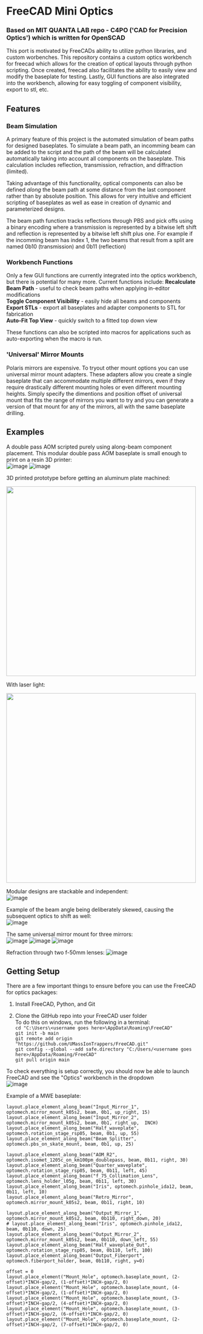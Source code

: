 # FreeCAD Mini Optics

### Based on MIT QUANTA LAB repo - C4PO ('CAD for Precision Optics') which is written for OpenSCAD

This port is motivated by FreeCADs ability to utilize python libraries, and custom worbenches.
This repository contains a custom optics workbench for freecad which allows for the creation of optical layouts through python scripting.
Once created, freecad also facilitates the ability to easily view and modify the baseplate for testing.
Lastly, GUI functions are also integrated into the workbench, allowing for easy toggling of component visibility, export to stl, etc.

## Features

### Beam Simulation
A primary feature of this project is the automated simulation of beam paths for designed baseplates.
To simulate a beam path, an incomming beam can be added to the script and the path of the beam will be calculated automatically taking into account all components on the baseplate. This calculation includes reflection, transmission, refraction, and diffraction (limited).

Taking advantage of this functionality, optical components can also be defined *along* the beam path at some distance from the last component rather than by absolute position. This allows for very intuitive and efficient scripting of baseplates as well as ease in creation of dynamic and parameterized designs.

The beam path function tracks reflections through PBS and pick offs using a binary encoding where a transmission is represented by a bitwise left shift and reflection is represented by a bitwise left shift plus one. For example if the incomming beam has index 1, the two beams that result from a split are named 0b10 (transmission) and 0b11 (reflection)

### Workbench Functions
Only a few GUI functions are currently integrated into the optics workbench, but there is potential for many more.
Current functions include:
**Recalculate Beam Path** - useful to check beam paths when applying in-editor modifications  
**Toggle Component Visibility** - easily hide all beams and components  
**Export STLs** - export all baseplates and adapter components to STL for fabrication  
**Auto-Fit Top View** - quickly switch to a fitted top down view

These functions can also be scripted into macros for applications such as auto-exporting when the macro is run.

### 'Universal' Mirror Mounts
Polaris mirrors are expensive. To tryout other mount options you can use universal mirror mount adapters. These adapters allow you create a single baseplate that can accommodate multiple different mirrors, even if they require drastically different mounting holes or even different mounting heights. Simply specify the dimentions and position offset of universal mount that fits the range of mirrors you want to try and you can generate a version of that mount for any of the mirrors, all with the same baseplate drilling.

## Examples

A double pass AOM scripted purely using along-beam component placement. This modular double pass AOM baseplate is small enough to print on a resin 3D printer:  
![image](https://user-images.githubusercontent.com/103533593/226716244-0ecad33d-71e4-46a8-a218-f00bf779ac8a.png)
![image](https://user-images.githubusercontent.com/103533593/226716319-9bad9d81-a907-4680-9812-3d6e7ccdd8c4.png)

3D printed prototype before getting an aluminum plate machined:  

<img src="https://user-images.githubusercontent.com/103533593/227657213-c2eaf5f6-3d0c-4007-8453-f4db15ae9c57.jpg" width=500>

With laser light:

<img src="https://user-images.githubusercontent.com/103533593/228976512-4c84138e-d237-438b-be3c-9d94bae56b7b.jpg" width=500>

Modular designs are stackable and independent:  
![image](https://user-images.githubusercontent.com/103533593/225907411-c28c953b-345c-4921-9965-d5707ece66d7.png)

Example of the beam angle being deliberately skewed, causing the subsequent optics to shift as well:  
![image](https://user-images.githubusercontent.com/103533593/225908758-4c196c09-486d-4347-9094-3af1f606a397.png)


The same universal mirror mount for three mirrors:  
![image](https://user-images.githubusercontent.com/103533593/226721943-3984bdcd-9abe-4df4-a6c2-102d04fe3eb1.png)
![image](https://user-images.githubusercontent.com/103533593/226722031-bafe2a32-d902-4fc2-bf7d-2c830fe7318f.png)
![image](https://user-images.githubusercontent.com/103533593/226722154-ab0ab1ce-a737-48ac-afea-57c727d85642.png)

Refraction through two f-50mm lenses:
![image](https://user-images.githubusercontent.com/103533593/226727735-ee66cce2-d81f-48d2-abbd-9e2443ff2745.png)


## Getting Setup
There are a few important things to ensure before you can use the FreeCAD for optics packages:

1. Install FreeCAD, Python, and Git

2. Clone the GitHub repo into your FreeCAD user folder  
	To do this on windows, run the following in a terminal:  
	```cd "C:\Users\<username goes here>\AppData\Roaming\FreeCAD"```  
	```git init -b main```  
	```git remote add origin "https://github.com/UMassIonTrappers/FreeCAD.git"```  
	```git config --global --add safe.directory "C:/Users/<username goes here>/AppData/Roaming/FreeCAD"```  
	```git pull origin main```  
		
To check everything is setup correctly, you should now be able to launch FreeCAD and see the "Optics" workbench in the dropdown  
![image](https://user-images.githubusercontent.com/103533593/226724665-77b05f5b-1faa-43ca-9329-f6a0894ec1fc.png)


Example of a MWE baseplate:

````
layout.place_element_along_beam("Input_Mirror_1", optomech.mirror_mount_k05s2, beam, 0b1, up_right, 15)
layout.place_element_along_beam("Input_Mirror_2", optomech.mirror_mount_k05s2, beam, 0b1, right_up,  INCH)
layout.place_element_along_beam("Half_waveplate", optomech.rotation_stage_rsp05, beam, 0b1, up, 55)
layout.place_element_along_beam("Beam_Splitter", optomech.pbs_on_skate_mount, beam, 0b1, up, 25)

layout.place_element_along_beam("AOM_R2", optomech.isomet_1205c_on_km100pm_doublepass, beam, 0b11, right, 30)
layout.place_element_along_beam("Quarter_waveplate", optomech.rotation_stage_rsp05, beam, 0b11, left, 45)
layout.place_element_along_beam("f_75_Collimation_Lens", optomech.lens_holder_l05g, beam, 0b11, left, 30)
layout.place_element_along_beam("Iris", optomech.pinhole_ida12, beam, 0b11, left, 10)
layout.place_element_along_beam("Retro_Mirror", optomech.mirror_mount_k05s2, beam, 0b11, right, 10)

layout.place_element_along_beam("Output_Mirror_1", optomech.mirror_mount_k05s2, beam, 0b110, right_down, 20)
# layout.place_element_along_beam("Iris", optomech.pinhole_ida12, beam, 0b110, down, 25)
layout.place_element_along_beam("Output_Mirror_2", optomech.mirror_mount_k05s2, beam, 0b110, down_left, 55)
layout.place_element_along_beam("Half_waveplate_Out", optomech.rotation_stage_rsp05, beam, 0b110, left, 100)
layout.place_element_along_beam("Output_Fiberport", optomech.fiberport_holder, beam, 0b110, right, y=0)

offset = 0
layout.place_element("Mount_Hole", optomech.baseplate_mount, (2-offset)*INCH-gap/2, (1-offset)*INCH-gap/2, 0)
layout.place_element("Mount_Hole", optomech.baseplate_mount, (4-offset)*INCH-gap/2, (1-offset)*INCH-gap/2, 0)
layout.place_element("Mount_Hole", optomech.baseplate_mount, (3-offset)*INCH-gap/2, (4-offset)*INCH-gap/2, 0)
layout.place_element("Mount_Hole", optomech.baseplate_mount, (3-offset)*INCH-gap/2, (6-offset)*INCH-gap/2, 0)
layout.place_element("Mount_Hole", optomech.baseplate_mount, (2-offset)*INCH-gap/2, (7-offset)*INCH-gap/2, 0)
````

